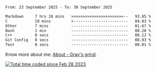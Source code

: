 <!--START_SECTION:waka-->

```txt
From: 23 September 2025 - To: 30 September 2025

Markdown     7 hrs 28 mins   >>>>>>>>>>>>>>>>>>>>>>>--   93.85 %
C            19 mins         >------------------------   04.03 %
Other        7 mins          -------------------------   01.67 %
Bash         1 min           -------------------------   00.28 %
C++          0 secs          -------------------------   00.12 %
Git Config   0 secs          -------------------------   00.03 %
Text         0 secs          -------------------------   00.01 %
```

<!--END_SECTION:waka-->

<!-- [![grayxu's github stats](https://github-readme-stats.vercel.app/api?username=grayxu&count_private=true&show_icons=true)](https://github.com/grayxu) -->

Know more about me: [About - Gray's grind](https://www.grayxu.cn/).
<p align="left">
  <a href="https://wakatime.com/@c69eb31e-43a1-463f-8968-c3449e386f57"><img src="https://wakatime.com/badge/user/c69eb31e-43a1-463f-8968-c3449e386f57.svg" title="Total time coded since Feb 28 2023" /></a>
</p>

